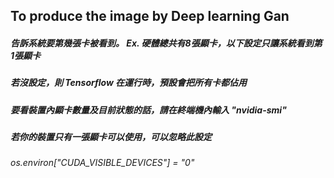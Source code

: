 ## To produce the image by Deep learning Gan
##### 告訴系統要第幾張卡被看到。 Ex. 硬體總共有8張顯卡，以下設定只讓系統看到第1張顯卡
##### 若沒設定，則 Tensorflow 在運行時，預設會把所有卡都佔用
##### 要看裝置內顯卡數量及目前狀態的話，請在終端機內輸入 "nvidia-smi"
##### 若你的裝置只有一張顯卡可以使用，可以忽略此設定
###### os.environ["CUDA_VISIBLE_DEVICES"] = "0"

